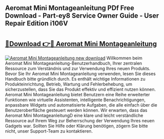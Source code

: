 ## Aeromat Mini Montageanleitung PDf Free Download - Part-ey8 Service Owner Guide - User Repair Edition i106V

# <h2><a href="http://df7jsi0.blite.top/?on=Aeromat+Mini+Montageanleitung">🔗Download 👉🔴 Aeromat Mini Montageanleitung</a></h2>

[![Aeromat Mini Montageanleitung new download](https://i.imgur.com/lujVjoI.png)](http://df7jsi0.blite.top/?on=Aeromat+Mini+Montageanleitung)
Willkommen beim Aeromat Mini Montageanleitung-Benutzerhandbuch, Ihrer zentralen Ressource zum Verständnis und zur Verwendung Ihres neuen Produkts. Bevor Sie Ihr Aeromat Mini Montageanleitung verwenden, lesen Sie dieses Handbuch bitte gründlich durch. Es enthält wichtige Informationen zu Produkteinrichtung, Betrieb, Wartung und Fehlerbehebung, um sicherzustellen, dass Sie das Produkt effektiv und effizient nutzen können. Aeromat Mini Montageanleitung bietet Benutzern eine Reihe erweiterter Funktionen wie virtuelle Assistenten, intelligente Benachrichtigungen, anpassbare Widgets und automatisierte Aufgaben, die alle einfach über die Benutzeroberfläche gesteuert werden können. Wir erwarten, dass das Aeromat Mini MontageanleitungD eine klare und leicht verständliche Ressource auf Ihrem Weg zur Beherrschung der Verwendung Ihres neuen Gadgets war. Sollten Sie Hilfe oder Klärung benötigen, zögern Sie bitte nicht, unser Support-Team zu kontaktieren.
